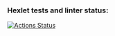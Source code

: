 ### Hexlet tests and linter status:
[![Actions Status](https://github.com/mattlers/frontend-project-44/workflows/hexlet-check/badge.svg)](https://github.com/mattlers/frontend-project-44/actions)